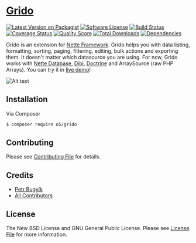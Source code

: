 [Grido](http://o5.github.io/grido-examples/)
=============

[![Latest Version on Packagist][ico-version]][link-packagist]
[![Software License][ico-license]](LICENSE.md)
[![Build Status][ico-travis]][link-travis]
[![Coverage Status][ico-scrutinizer]][link-scrutinizer]
[![Quality Score][ico-code-quality]][link-code-quality]
[![Total Downloads][ico-downloads]][link-downloads]
[![Dependencies][ico-dependencies]][link-dependencies]

Grido is an extension for [Nette Framework](http://nette.org/). Grido helps you with data listing, formatting, sorting, paging, filtering, editing, bulk actions and exporting them.
It doesn't matter which datasource you are using. For now, Grido works with [Nette Database](https://github.com/nette/database), [Dibi](https://github.com/dg/dibi), [Doctrine](https://github.com/doctrine/doctrine2) and ArraySource (raw PHP Arrays).
You can try it in [live demo](http://grido.bugyik.cz/example/)!

![Alt text](http://img.bugyik.cz/Grido.png "Sample")

## Installation

Via Composer

``` bash
$ composer require o5/grido
```

## Contributing

Please see [Contributing File](CONTRIBUTING.md) for details.


## Credits

- [Petr Bugyík][link-author]
- [All Contributors][link-contributors]

## License

The New BSD License and GNU General Public License. Please see [License File](LICENSE.md) for more information.

[ico-version]: https://img.shields.io/packagist/v/o5/grido.svg?style=flat-square
[ico-license]: https://img.shields.io/badge/license-New%20BSD-brightgreen.svg?style=flat-square
[ico-travis]: https://img.shields.io/travis/o5/grido/master.svg?style=flat-square
[ico-scrutinizer]: https://img.shields.io/scrutinizer/coverage/g/o5/grido.svg?style=flat-square
[ico-code-quality]: https://img.shields.io/scrutinizer/g/o5/grido.svg?style=flat-square
[ico-downloads]: https://img.shields.io/packagist/dt/o5/grido.svg?style=flat-square
[ico-dependencies]: https://www.versioneye.com/php/o5:grido/badge.svg?style=flat

[link-packagist]: https://packagist.org/packages/o5/grido
[link-travis]: https://travis-ci.org/o5/grido
[link-scrutinizer]: https://scrutinizer-ci.com/g/o5/grido/code-structure
[link-code-quality]: https://scrutinizer-ci.com/g/o5/grido
[link-downloads]: https://packagist.org/packages/o5/grido
[link-author]: https://github.com/o5
[link-contributors]: ../../contributors
[link-dependencies]: https://www.versioneye.com/php/o5:grido
